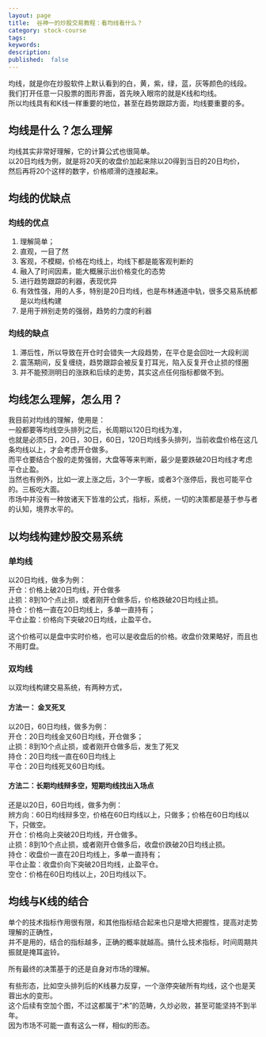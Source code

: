```yaml
---
layout: page
title:  谷神一的炒股交易教程：看均线看什么？
category: stock-course
tags:
keywords:
description:
published:  false
---
```


均线，就是你在炒股软件上默认看到的白，黄，紫，绿，蓝，灰等颜色的线段。  
我们打开任意一只股票的图形界面，首先映入眼帘的就是K线和均线。  
所以均线具有和K线一样重要的地位，甚至在趋势跟踪方面，均线要重要的多。  

## 均线是什么？怎么理解
均线其实非常好理解，它的计算公式也很简单。  
以20日均线为例，就是将20天的收盘价加起来除以20得到当日的20日均价，  
然后再将20个这样的数字，价格顺滑的连接起来。  

## 均线的优缺点
### 均线的优点
1. 理解简单；  
2. 直观，一目了然  
3. 客观，不模糊，价格在均线上，均线下都是能客观判断的  
4. 融入了时间因素，能大概展示出价格变化的态势  
5. 进行趋势跟踪的利器，表现优异  
6. 有效性强，用的人多，特别是20日均线，也是布林通道中轨，很多交易系统都是以均线构建  
7. 是用于辨别走势的强弱，趋势的力度的利器  
### 均线的缺点
1. 滞后性，所以导致在开仓时会错失一大段趋势，在平仓是会回吐一大段利润  
2. 震荡期间，反复缠绕，趋势跟踪会被反复打耳光，陷入反复开仓止损的怪圈  
3. 并不能预测明日的涨跌和后续的走势，其实这点任何指标都做不到。  
## 均线怎么理解，怎么用？

我目前对均线的理解，使用是：  
一般都要等均线空头排列之后，长周期以120日均线为准，  
也就是必须5日，20日，30日，60日，120日均线多头排列，当前收盘价格在这几条均线以上，才会考虑开仓做多。  
而平仓要结合个股的走势强弱，大盘等等来判断，最少是要跌破20日均线才考虑平仓止盈。  
当然也有例外，比如一波上涨之后，3个一字板，或者3个涨停后，我也可能平仓的。三板吃大面。  
市场中并没有一种放诸天下皆准的公式，指标，系统，一切的决策都是基于参与者的认知，境界水平的。  

## 以均线构建炒股交易系统
### 单均线
以20日均线，做多为例：  
开仓：价格上破20日均线，开仓做多  
止损：8到10个点止损，或者刚开仓做多后，价格跌破20日均线止损。  
持仓：价格一直在20日均线上，多单一直持有；  
平仓止盈：价格向下突破20日均线，止盈平仓。  

这个价格可以是盘中实时价格，也可以是收盘后的价格。收盘价效果略好，而且也不用盯盘。  
### 双均线
以双均线构建交易系统，有两种方式，  
#### 方法一： 金叉死叉
以20日，60日均线，做多为例：  
开仓：20日均线金叉60日均线，开仓做多；  
止损：8到10个点止损，或者刚开仓做多后，发生了死叉  
持仓：20日均线一直在60日均线上  
平仓：20日均线死叉60日均线。  
#### 方法二：长期均线辩多空，短期均线找出入场点
还是以20日，60日均线，做多为例：  
辨方向：60日均线辩多空，价格在60日均线以上，只做多；价格在60日均线以下，只做空。  
开仓：价格向上突破20日均线，开仓做多。  
止损：8到10个点止损，或者刚开仓做多后，收盘价跌破20日均线止损。  
持仓：收盘价一直在20日均线上，多单一直持有；  
平仓止盈：收盘价向下突破20日均线，止盈平仓。  
空仓：价格在60日均线以上，20日均线以下。  

## 均线与K线的结合
单个的技术指标作用很有限，和其他指标结合起来也只是增大把握性，提高对走势理解的正确性，  
并不是用的，结合的指标越多，正确的概率就越高。搞什么技术指标，时间周期共振就是掩耳盗铃。  

所有最终的决策基于的还是自身对市场的理解。  

有些形态，比如空头排列后的K线暴力反穿，一个涨停突破所有均线，这个也是芙蓉出水的变形。  
这个后续有空加个图，不过这都属于“术”的范畴，久炒必败，甚至可能坚持不到半年。  
因为市场不可能一直有这么一样，相似的形态。  














